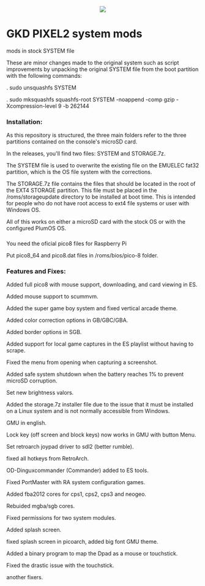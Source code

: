 <p align="center"><img class="center" src =https://raw.githubusercontent.com/Ninoh-FOX/PIXEL2_system_mods/refs/heads/main/splash.png></p>

# GKD PIXEL2 system mods
mods in stock SYSTEM file

These are minor changes made to the original system such as script improvements by unpacking the original SYSTEM file from the boot partition with the following commands:

. sudo unsquashfs SYSTEM

. sudo mksquashfs squashfs-root SYSTEM -noappend -comp gzip -Xcompression-level 9 -b 262144

### Installation:

As this repository is structured, the three main folders refer to the three partitions contained on the console's microSD card.

In the releases, you'll find two files: SYSTEM and STORAGE.7z.

The SYSTEM file is used to overwrite the existing file on the EMUELEC fat32 partition, which is the OS file system with the corrections.

The STORAGE.7z file contains the files that should be located in the root of the EXT4 STORAGE partition. 
This file must be placed in the /roms/storageupdate directory to be installed at boot time. This is intended for people who do not have root access to ext4 file systems or user with Windows OS.

All of this works on either a microSD card with the stock OS or with the configured PlumOS OS.

###

You need the oficial pico8 files for Raspberry Pi

Put pico8_64 and pico8.dat files in /roms/bios/pico-8 folder.

### Features and Fixes:

Added full pico8 with mouse support, downloading, and card viewing in ES.

Added mouse support to scummvm.

Added the super game boy system and fixed vertical arcade theme.

Added color correction options in GB/GBC/GBA.

Added border options in SGB.

Added support for local game captures in the ES playlist without having to scrape.

Fixed the menu from opening when capturing a screenshot.

Added safe system shutdown when the battery reaches 1% to prevent microSD corruption.

Set new brightness valors.

Added the storage.7z installer file due to the issue that it must be installed on a Linux system and is not normally accessible from Windows.

GMU in english.

Lock key (off screen and block keys) now works in GMU with button Menu.

Set retroarch joypad driver to sdl2 (better rumble).

fixed all hotkeys from RetroArch.

OD-Dinguxcommander (Commander) added to ES tools.

Fixed PortMaster with RA system configuration games.

Added fba2012 cores for cps1, cps2, cps3 and neogeo.

Rebuided mgba/sgb cores.

Fixed permissions for two system modules.

Added splash screen.

fixed splash screen in picoarch, added big font GMU theme.

Added a binary program to map the Dpad as a mouse or touchstick.

Fixed the drastic issue with the touchstick.

another fixers.

